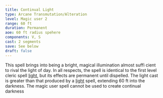 ```yaml
---
title: Continual Light
type: Arcane Transmutation/Alteration
level: Magic user 2
range: 60 ft
duration: Permanent
aoe: 60 ft radius spehere
components: V, S
cast: 2 segments
save: See below
draft: false
---
```


This spell brings into being a bright, magical illumination almost suffi cient to rival the light of day. In all respects, the spell is identical to the first level cleric spell [light](/srd/spells/cleric/light), but its effects are permanent until dispelled. The light cast is greater than that produced by a [light](/srd/spells/cleric/light) spell, extending 60 ft into the darkness. The magic user spell cannot be used to create continual darkness